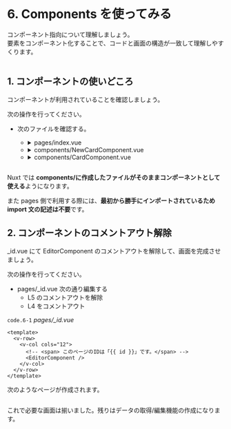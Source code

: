 # 6. Components を使ってみる

コンポーネント指向について理解しましょう。  
要素をコンポーネント化することで、コードと画面の構造が一致して理解しやすくります。

<img :src="$withBase('/components.png')">

## 1. コンポーネントの使いどころ

コンポーネントが利用されていることを確認しましょう。

次の操作を行ってください。

- 次のファイルを確認する。

  - <details><summary>pages/index.vue</summary>

    ```vue
    <template>
      <v-row>
        <!-- テキスト追加カード -->
        <v-col cols="3">
          <NewCardComponent />
        </v-col>
        <!-- カードリスト -->
        <v-col v-for="memo in memos" :key="memo.id" cols="3">
          <CardComponent :memo="memo" />
        </v-col>
      </v-row>
    </template>
    ```

    </details>

  - <details><summary>components/NewCardComponent.vue</summary>

    ```vue
    <template>
      <v-card dark color="blue" height="20vh" ripple @click="add">
        <v-card-title class="headline"> 新しいテキストを追加＋ </v-card-title>
      </v-card>
    </template>

    <script>
    export default {
      // 変数
      data() {
        return {
          // IDに利用するランダムな文字列を生成
          newid: Math.random().toString(32).substring(2),
        }
      },
      // 関数定義
      methods: {
        add() {
          const path = '/' + this.newid
          this.$router.push(path)
        },
      },
    }
    </script>
    ```

    </details>

  - <details><summary>components/CardComponent.vue</summary>

    ```vue
    <template>
      <v-card height="20vh" ripple @click="edit(memo.id)">
        <!-- タイトル -->
        <v-card-title class="headline">
          {{ memo.data.title }}
        </v-card-title>
        <!-- 削除ボタン -->
        <div class="ma-2" style="position: absolute; bottom: 0; right: 0">
          <v-btn icon color="red" @click="remove(memo.id)">
            <v-icon>mdi-trash-can-outline</v-icon>
          </v-btn>
        </div>
        <!-- サブタイトル(時刻を表示) -->
        <div style="position: absolute; bottom: 0">
          <v-card-subtitle>{{ memo.data.timestamp }}</v-card-subtitle>
        </div>
      </v-card>
    </template>

    <script>
    export default {
      // 親から渡された値
      props: { memo: { type: Object, required: true } },
      // 計算した値をとる変数
      computed: {
        memos() {
          // store/memos.js/listを取得
          return this.$store.state.memos.list
        },
      },
      // 関数定義
      methods: {
        edit(id) {
          const path = '/' + id
          this.$router.push(path)
        },
        remove(id) {
          if (confirm('削除しますか？')) {
            // store/memos.js/removeを実行
            this.$store.commit('memos/remove', id)
          }
        },
      },
    }
    </script>
    ```

    </details>

<img :src="$withBase('/compleat.png')">

Nuxt では **components/に作成したファイルがそのままコンポーネントとして使える**ようになります。

また pages 側で利用する際には、**最初から勝手にインポートされているため import 文の記述は不要**です。

## 2. コンポーネントのコメントアウト解除

\_id.vue にて EditorComponent のコメントアウトを解除して、画面を完成させましょう。

次の操作を行ってください。

- pages/\_id.vue 次の通り編集する
  - L5 のコメントアウトを解除
  - L4 をコメントアウト

`code.6-1` _pages/\_id.vue_

```vue{4-5}
<template>
  <v-row>
    <v-col cols="12">
      <!-- <span> このページのIDは「{{ id }}」です。</span> -->
      <EditorComponent />
    </v-col>
  </v-row>
</template>
```

次のようなページが作成されます。

<img :src="$withBase('/editor.png')">

これで必要な画面は揃いました。残りはデータの取得/編集機能の作成になります。
